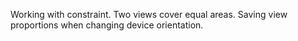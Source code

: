 Working with constraint. Two views cover equal areas. Saving view proportions when changing device orientation. 
